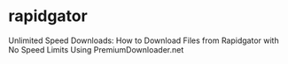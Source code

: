 # rapidgator
Unlimited Speed Downloads: How to Download Files from Rapidgator with No Speed Limits Using PremiumDownloader.net
